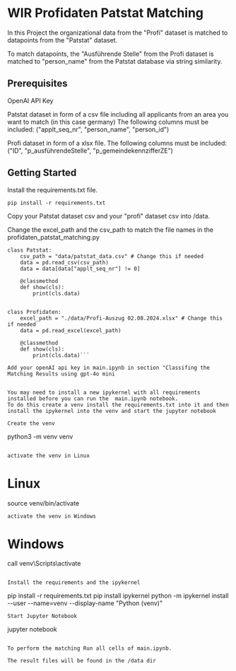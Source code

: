 # WIR Profidaten Patstat Matching
In this Project the organizational data from the "Profi" dataset is matched to datapoints from the "Patstat" dataset.

To match datapoints, the "Ausführende Stelle" from the Profi dataset is matched to "person_name" from the Patstat database via string similarity.

## Prerequisites

OpenAI API Key

Patstat dataset in form of a csv file including all applicants from an area you want to match (in this case germany)
The following columns must be included: ("applt_seq_nr", "person_name", "person_id")

Profi dataset in form of a xlsx file.
The following columns must be included: ("ID", "p_ausführendeStelle", "p_gemeindekennzifferZE")

## Getting Started

Install the requirements.txt file.

```pip install -r requirements.txt```

Copy your Patstat dataset csv and your "profi" dataset csv into /data.

Change the excel_path and the csv_path to match the file names in the profidaten_patstat_matching.py

```
class Patstat:
    csv_path = "data/patstat_data.csv" # Change this if needed
    data = pd.read_csv(csv_path)
    data = data[data["applt_seq_nr"] != 0]

    @classmethod
    def show(cls):
        print(cls.data)


class Profidaten:
    excel_path = "./data/Profi-Auszug 02.08.2024.xlsx" # Change this if needed
    data = pd.read_excel(excel_path)

    @classmethod
    def show(cls):
        print(cls.data)```

Add your openAI api key in main.ipynb in section "Classifing the Matching Results using gpt-4o mini


You may need to install a new ipykernel with all requirements installed before you can run the  main.ipynb notebook.
To do this create a venv install the requirements.txt into it and then install the ipykernel into the venv and start the jupyter notebook

Create the venv
```
python3 -m venv venv
```

activate the venv in Linux
```
# Linux
source venv/bin/activate
```
activate the venv in Windows
```
# Windows
call venv\Scripts\activate
```

Install the requirements and the ipykernel
```
pip install -r requirements.txt
pip install ipykernel
python -m ipykernel install --user --name=venv --display-name "Python (venv)"
```
Start Jupyter Notebook
```
jupyter notebook
```

To perform the matching Run all cells of main.ipynb.

The result files will be found in the /data dir
